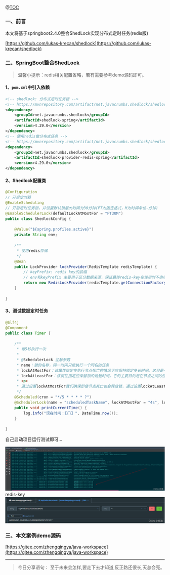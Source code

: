 ﻿@[TOC](文章目录)

### 一、前言

本文将基于springboot2.4.0整合ShedLock实现分布式定时任务(redis版)

[https://github.com/lukas-krecan/shedlock](https://github.com/lukas-krecan/shedlock)

### 二、SpringBoot整合ShedLock

> 温馨小提示：redis相关配置省略，若有需要参考demo源码即可。

#### 1、`pom.xml`中引入依赖

```xml
<!-- shedlock: 分布式定时任务锁 -->
<!-- https://mvnrepository.com/artifact/net.javacrumbs.shedlock/shedlock-spring -->
<dependency>
    <groupId>net.javacrumbs.shedlock</groupId>
    <artifactId>shedlock-spring</artifactId>
    <version>4.29.0</version>
</dependency>
<!-- 使用redis做分布式任务 -->
<!-- https://mvnrepository.com/artifact/net.javacrumbs.shedlock/shedlock-provider-redis-spring -->
<dependency>
    <groupId>net.javacrumbs.shedlock</groupId>
    <artifactId>shedlock-provider-redis-spring</artifactId>
    <version>4.29.0</version>
</dependency>
```

#### 2、Shedlock配置类

```java
@Configuration
// 开启定时器
@EnableScheduling
// 开启定时任务锁，并设置默认锁最大时间为30分钟(PT为固定格式，M为时间单位-分钟)
@EnableSchedulerLock(defaultLockAtMostFor = "PT30M")
public class ShedlockConfig {

    @Value("${spring.profiles.active}")
    private String env;

    /**
     * 使用redis存储
     */
    @Bean
    public LockProvider lockProvider(RedisTemplate redisTemplate) {
        // keyPrefix: redis key的前缀
        // env和keyPrefix 主要用于区分数据来源，保证最终redis-key在使用时不串用即可  ex=> keyPrefix:dev:scheduledTaskName
        return new RedisLockProvider(redisTemplate.getConnectionFactory(), env, "keyPrefix");
    }

}
```

#### 3、测试数据定时任务

```java
@Slf4j
@Component
public class Timer {

    /**
     * 每5秒执行一次
     *
     * @SchedulerLock 注解参数
     * name：锁的名称，同一时间只能执行一个同名的任务
     * lockAtMostFor：该属性指定在执行节点死亡的情况下应保持锁定多长时间。这只是一个回退，在正常情况下，一旦任务完成就会释放锁。 您必须设置lockAtMostFor一个比正常执行时间长得多的值。如果任务花费的时间超过 lockAtMostFor所产生的行为可能是不可预测的（多个进程将有效地持有锁）
     * lockAtLeastFor：该属性指定应保留锁的最短时间。它的主要目的是在节点之间的任务和时钟差异非常短的情况下防止从多个节点执行。
     * <p>
     * 通过设置lockAtMostFor我们确保即使节点死亡也会释放锁，通过设置lockAtLeastFor 我们确保它在5s内不会执行超过一次。请注意，这lockAtMostFor只是一个安全网，以防执行任务的节点死亡，因此将其设置为明显大于最大估计执行时间的时间。 如果任务花费的时间超过lockAtMostFor，它可能会再次执行并且结果将是不可预测的（更多的进程将持有锁）。
     */
    @Scheduled(cron = "*/5 * * * * ?")
    @SchedulerLock(name = "scheduledTaskName", lockAtMostFor = "4s", lockAtLeastFor = "4s")
    public void printCurrentTime() {
        log.info("现在时间：【{}】", DateTime.now());
    }

}
```

自己启动项目运行测试即可...

![](./images/20230912141308050.png)
redis-key
![](./images/20230912141308089.png)

### 三、本文案例demo源码

[https://gitee.com/zhengqingya/java-workspace](https://gitee.com/zhengqingya/java-workspace)

---

> 今日分享语句：
> 至于未来会怎样,要走下去才知道,反正路还很长,天总会亮。
